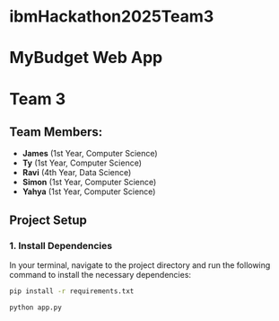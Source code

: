 ﻿# ibmHackathon2025Team3

# MyBudget Web App

# Team 3

## Team Members:
- **James** (1st Year, Computer Science)
- **Ty** (1st Year, Computer Science)
- **Ravi** (4th Year, Data Science)
- **Simon** (1st Year, Computer Science)
- **Yahya** (1st Year, Computer Science)

## Project Setup

### 1. Install Dependencies
In your terminal, navigate to the project directory and run the following command to install the necessary dependencies:

```bash
pip install -r requirements.txt

python app.py


